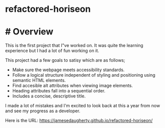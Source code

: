 # refactored-horiseon

# # Overview

This is the first project that I"ve worked on. It was quite the learning experience but I had a lot of fun working on it.

This project had a few goals to satisy which are as follows;

- Make sure the webpage meets accessibility standards.
- Follow a logical structure independent of styling and positioning using semantic HTML elements.
- Find accesible alt attributes when viewing image elements.
- Heading attributes fall into a sequential order.
- Includes a concise, descriptive title.

I made a lot of mistakes and I'm excited to look back at this a year from now and see my progress as a developer.

Here is the URL: https://jamesedaugherty.github.io/refactored-horiseon/
